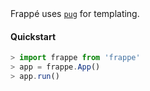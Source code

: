 <div align="justify">
    Frappé uses <a href="https://pugjs.org"><code>pug</code></a> for templating.
</div>

#### Quickstart
```js
> import frappe from 'frappe'
> app = frappe.App()
> app.run()
```